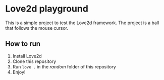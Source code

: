 # Love2d playground

This is a simple project to test the Love2d framework.
The project is a ball that follows the mouse cursor.

## How to run

1. Install Love2d
2. Clone this repository
3. Run `love .` in the _random_ folder of this repository
4. Enjoy!
